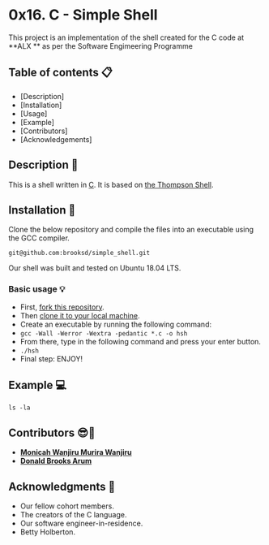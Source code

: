 # 0x16. C - Simple Shell


This project is an implementation of the shell created for the C code at **ALX ** as per the Software Engimeering Programme

## Table of contents :clipboard:

 - [Description]
 - [Installation]
 - [Usage]
 - [Example]
 - [Contributors]
 - [Acknowledgements]
## Description :e-mail:
This is a shell written in [C](https://en.wikipedia.org/wiki/C_(programming_language)).
It is based on [the Thompson Shell](https://en.wikipedia.org/wiki/Thompson_shell).

## Installation :wrench:
Clone the below repository and compile the files into an executable using the GCC compiler.
```
git@github.com:brooksd/simple_shell.git
```

Our shell was built and tested on  Ubuntu 18.04 LTS.

### Basic usage :bulb:
- First, [fork this repository](https://docs.github.com/en/github/getting-started-with-github/fork-a-repo).
- Then [clone it to your local machine](https://docs.github.com/en/github/creating-cloning-and-archiving-repositories/cloning-a-repository).
- Create an executable by running the following command:
- `gcc -Wall -Werror -Wextra -pedantic *.c -o hsh`
- From there, type in the following command and press your enter button.
- `./hsh`
- Final step: ENJOY!

## Example :computer:
```
ls -la
```

## Contributors :sunglasses::muscle:
* [**Monicah Wanjiru Murira Wanjiru**]()
* [**Donald Brooks Arum**](https://github.com/brooksd)


## Acknowledgments :pray:
- Our fellow cohort members.
- The creators of the C language.
- Our software engineer-in-residence.
- Betty Holberton.
